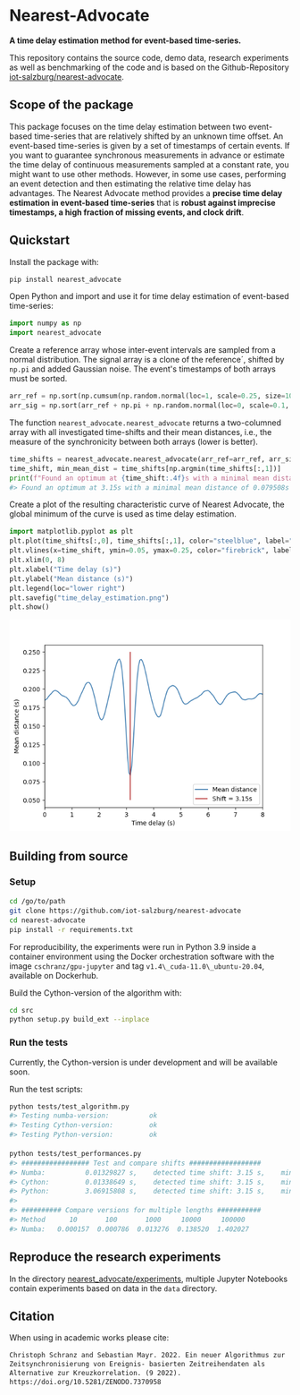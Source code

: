 # Nearest-Advocate

**A time delay estimation method for event-based time-series.**

This repository contains the source code, demo data, research experiments as well as benchmarking of the code and is based on the Github-Repository [iot-salzburg/nearest-advocate](https://github.com/iot-salzburg/nearest-advocate).


## Scope of the package

This package focuses on the time delay estimation between two event-based time-series that are relatively shifted by an unknown time offset. An event-based time-series is given by a set of timestamps of certain events.
If you want to guarantee synchronous measurements in advance or estimate the time delay of continuous measurements sampled at a constant rate, you might want to use other methods. 
However, in some use cases, performing an event detection and then estimating the relative time delay has advantages.
The Nearest Advocate method provides a **precise time delay estimation in event-based time-series** that is **robust against imprecise timestamps, a high fraction of missing events, and clock drift**.


## Quickstart

Install the package with:

```bash
pip install nearest_advocate
```

Open Python and import and use it for time delay estimation of event-based time-series:

```python
import numpy as np
import nearest_advocate
```  

Create a reference array whose inter-event intervals are sampled from a normal distribution. The signal array is a clone of the reference´, shifted by `np.pi` and added Gaussian noise. The event's timestamps of both arrays must be sorted.

```python
arr_ref = np.sort(np.cumsum(np.random.normal(loc=1, scale=0.25, size=1000)))
arr_sig = np.sort(arr_ref + np.pi + np.random.normal(loc=0, scale=0.1, size=1000))
```

The function `nearest_advocate.nearest_advocate` returns a two-columned array with all investigated time-shifts and their mean distances, i.e., the measure of the synchronicity between both arrays (lower is better). 

```python
time_shifts = nearest_advocate.nearest_advocate(arr_ref=arr_ref, arr_sig=arr_sig, td_min=-60, td_max=60, sps=20)
time_shift, min_mean_dist = time_shifts[np.argmin(time_shifts[:,1])]
print(f"Found an optimum at {time_shift:.4f}s with a minimal mean distance of {min_mean_dist:.6f}s")
#> Found an optimum at 3.15s with a minimal mean distance of 0.079508s
```

Create a plot of the resulting characteristic curve of Nearest Advocate, the global minimum of the curve is used as time delay estimation.

```python 
import matplotlib.pyplot as plt
plt.plot(time_shifts[:,0], time_shifts[:,1], color="steelblue", label="Mean distance")
plt.vlines(x=time_shift, ymin=0.05, ymax=0.25, color="firebrick", label=f"Shift = {time_shift:.2f}s")
plt.xlim(0, 8)
plt.xlabel("Time delay (s)")
plt.ylabel("Mean distance (s)")
plt.legend(loc="lower right")
plt.savefig("time_delay_estimation.png")
plt.show()
```


![time_delay_estimation](time_delay_estimation.png)



## Building from source

### Setup

```bash
cd /go/to/path
git clone https://github.com/iot-salzburg/nearest-advocate
cd nearest-advocate
pip install -r requirements.txt
```

For reproducibility, the experiments were run in Python 3.9 inside a container environment using the Docker orchestration software with the image `cschranz/gpu-jupyter` and tag `v1.4\_cuda-11.0\_ubuntu-20.04`, available on Dockerhub.

Build the Cython-version of the algorithm with:

```bash
cd src
python setup.py build_ext --inplace
```


### Run the tests

Currently, the Cython-version is under development and will be available soon.

Run the test scripts:

```bash
python tests/test_algorithm.py
#> Testing numba-version:          ok
#> Testing Cython-version:         ok
#> Testing Python-version:         ok

python tests/test_performances.py
#> ################# Test and compare shifts ##################
#> Numba:          0.01329827 s,    detected time shift: 3.15 s,    minimal mean distance: 0.084238 s
#> Cython:         0.01338649 s,    detected time shift: 3.15 s,    minimal mean distance: 0.084238 s
#> Python:         3.06915808 s,    detected time shift: 3.15 s,    minimal mean distance: 0.084238 s
#> 
#> ########## Compare versions for multiple lengths ###########
#> Method      10       100       1000     10000     100000  
#> Numba:   0.000157  0.000786  0.013276  0.138520  1.402027 
```


## Reproduce the research experiments

In the directory [nearest_advocate/experiments](https://github.com/iot-salzburg/nearest-advocate/tree/main/experiments), multiple Jupyter Notebooks contain experiments based on data in the `data` directory.


<!-- ## Development of Scipy

Read the the [build-README.md](#scipydev/REAMDE.md)
 -->


## Citation 

When using in academic works please cite:

```
Christoph Schranz and Sebastian Mayr. 2022. Ein neuer Algorithmus zur Zeitsynchronisierung von Ereignis- basierten Zeitreihendaten als Alternative zur Kreuzkorrelation. (9 2022). https://doi.org/10.5281/ZENODO.7370958
```

